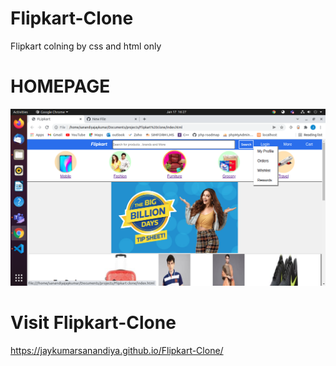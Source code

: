 # Flipkart-Clone
Flipkart colning by css and html only

# HOMEPAGE 
![](Homepage.png)

# Visit  Flipkart-Clone
https://jaykumarsanandiya.github.io/Flipkart-Clone/
